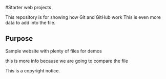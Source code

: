 #Starter web projects


This repository is for showing how Git and GitHub work
This is even more data to add into the file. 
## Purpose



Sample website with plenty of files for demos

this is more info because we are going to compare the file 

This is a copyright notice.
